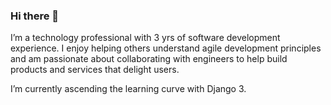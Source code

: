 ### Hi there 👋
I’m a technology professional with 3 yrs of software development experience. I enjoy helping others understand agile development principles and am passionate about collaborating with engineers to help build products and services that delight users.
<!--
**randyrodgers/randyrodgers** is a ✨ _special_ ✨ repository because its `README.md` (this file) appears on your GitHub profile.

Here are some ideas to get you started:
- 👯 I’m looking to collaborate on ...
- 🤔 I’m looking for help with ...
- 💬 Ask me about ...
- 📫 How to reach me: ...
- ⚡ Fun fact: ...
-->
I’m currently ascending the learning curve with Django 3.
